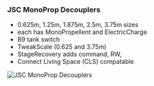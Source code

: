 
### JSC MonoProp Decouplers
- 0.625m, 1.25m, 1.875m, 2.5m, 3.75m sizes
- each has MonoPropellent and ElectricCharge
- B9 tank switch
- TweakScale (0.625 and 3.75m)
- StageRecovery adds command, RW, 
- Connect Living Space (CLS) compatable

![JSC MonoProp Decouplers](https://i.postimg.cc/wMTrsv4d/JSCMono-Prop-Decoupler.png)
